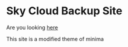 # Sky Cloud Backup Site 
Are you looking [here](https://involts.github.io/Sky-Cloud-Backup/)

This site is a modified theme of minima 
